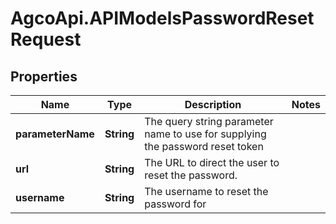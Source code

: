 # AgcoApi.APIModelsPasswordResetRequest

## Properties

Name | Type | Description | Notes
------------ | ------------- | ------------- | -------------
**parameterName** | **String** | The query string parameter name to use for supplying the password reset token | 
**url** | **String** | The URL to direct the user to reset the password. | 
**username** | **String** | The username to reset the password for | 



